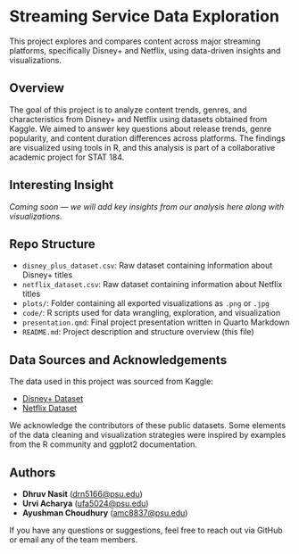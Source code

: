 # Streaming Service Data Exploration

This project explores and compares content across major streaming platforms, specifically Disney+ and Netflix, using data-driven insights and visualizations.

## Overview

The goal of this project is to analyze content trends, genres, and characteristics from Disney+ and Netflix using datasets obtained from Kaggle. We aimed to answer key questions about release trends, genre popularity, and content duration differences across platforms. The findings are visualized using tools in R, and this analysis is part of a collaborative academic project for STAT 184.

## Interesting Insight

*Coming soon — we will add key insights from our analysis here along with visualizations.*

## Repo Structure

- `disney_plus_dataset.csv`: Raw dataset containing information about Disney+ titles  
- `netflix_dataset.csv`: Raw dataset containing information about Netflix titles  
- `plots/`: Folder containing all exported visualizations as `.png` or `.jpg`  
- `code/`: R scripts used for data wrangling, exploration, and visualization  
- `presentation.qmd`: Final project presentation written in Quarto Markdown  
- `README.md`: Project description and structure overview (this file)

## Data Sources and Acknowledgements

The data used in this project was sourced from Kaggle:

- [Disney+ Dataset](https://www.kaggle.com/datasets/shivamb/disney-movies-and-tv-shows)  
- [Netflix Dataset](https://www.kaggle.com/datasets/shivamb/netflix-shows)  

We acknowledge the contributors of these public datasets. Some elements of the data cleaning and visualization strategies were inspired by examples from the R community and ggplot2 documentation.

## Authors

- **Dhruv Nasit** (drn5166@psu.edu)
- **Urvi Acharya** (ufa5024@psu.edu)
- **Ayushman Choudhury** (amc8837@psu.edu)

If you have any questions or suggestions, feel free to reach out via GitHub or email any of the team members.
